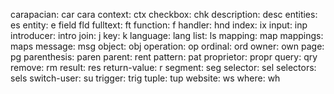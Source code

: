 carapacian:    car    cara
context:       ctx
checkbox:      chk
description:   desc
entities:      es
entity:        e
field          fld
fulltext:      ft
function:      f
handler:       hnd
index:         ix
input:         inp
introducer:    intro
join:          j
key:           k
language:      lang
list:          ls
mapping:       map
mappings:      maps
message:       msg
object:        obj
operation:     op
ordinal:       ord
owner:         own
page:          pg
parenthesis:   paren
parent:        rent
pattern:       pat
proprietor:    propr
query:         qry
remove:        rm
result:        res
return-value:  r
segment:       seg
selector:      sel
selectors:     sels
switch-user:   su
trigger:       trig
tuple:         tup
website:       ws
where:         wh
